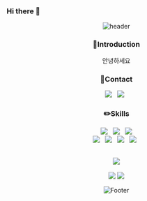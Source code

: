 ### Hi there 👋

<div align="center">

![header](https://capsule-render.vercel.app/api?type=waving&height=200&text=&fontAlign=80&fontAlignY=40&color=gradient&animation=fadeIn)

</div>

<h3 align="center">🔆<b>Introduction</b></h3>
<p align="center">
안녕하세요
</p>

<h3 align="center">📧<b>Contact</b></h3>
<p align="center">
<a href="mailto:erst321@naver.com"><img src="https://img.shields.io/badge/Naver-03C75A?style=flat-square&logo=Naver&logoColor=white"/></a> &nbsp
<a href="https://open.kakao.com/o/sNVt0knf"><img src="https://img.shields.io/badge/KakaoTalk-FFCD00?style=flat-square&logo=KakaoTalk&logoColor=white"/></a> &nbsp
</p>

<h3 align="center">✏️<b>Skills</b></h3>
<p align="center">
  <img src="https://img.shields.io/badge/Java-007396?style=flat-square&logo=Java&logoColor=white"/> &nbsp
  <img src="https://img.shields.io/badge/Python-3776AB?style=flat-square&logo=Python&logoColor=white"/> &nbsp
  <img src="https://img.shields.io/badge/MySQL-4479A1?style=flat&logo=MySQL&logoColor=white" /> <br>
  <img src="https://img.shields.io/badge/HTML5-E34F26?style=flat-square&logo=HTML5&logoColor=white"/> &nbsp
  <img src="https://img.shields.io/badge/CSS3-1572B6?style=flat-square&logo=CSS3&logoColor=white"/> &nbsp
  <img src="https://img.shields.io/badge/JavaScript-F7DF1E?style=flat-square&logo=JavaScript&logoColor=black"/> &nbsp
  <img src="https://img.shields.io/badge/jQuery-0769AD?style=flat&logo=jQuery&logoColor=white" /> &nbsp<br>
   
</p><br>

<div align="center">
<img src="https://github-readme-stats.vercel.app/api/top-langs/?username=woohyung0511&layout=compact"><br><br>
<img src="https://github-readme-stats.vercel.app/api?username=woohyung0511&show_icons=true">
<img src="https://mazassumnida.wtf/api/v2/generate_badge?boj=erst123">
</div>

<div align="center">

![Footer](https://capsule-render.vercel.app/api?type=waving&color=gradient&height=130&section=footer&animation=fadeIn)

</div>
